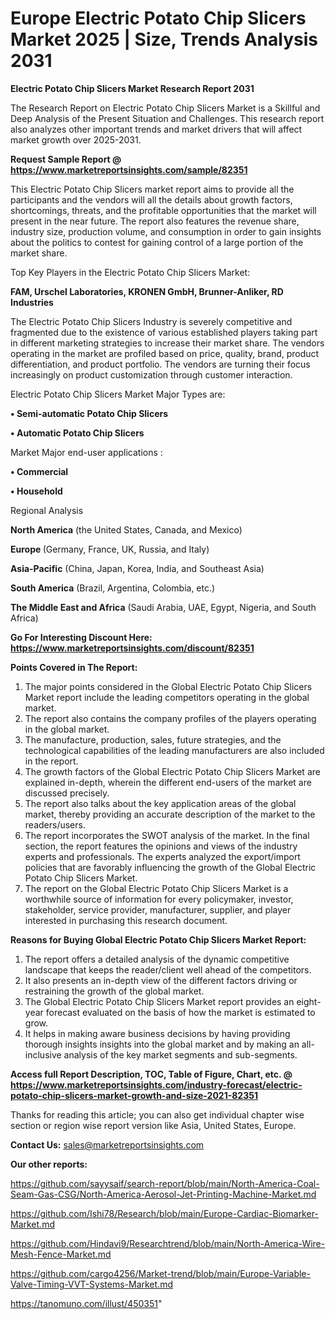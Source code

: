  # Europe Electric Potato Chip Slicers Market 2025 | Size, Trends Analysis 2031

<strong>Electric Potato Chip Slicers Market Research Report 2031</strong>

The Research Report on Electric Potato Chip Slicers Market is a Skillful and Deep Analysis of the Present Situation and Challenges. This research report also analyzes other important trends and market drivers that will affect market growth over 2025-2031.

<strong>Request Sample Report @ <a href=https://www.marketreportsinsights.com/sample/82351>https://www.marketreportsinsights.com/sample/82351</a></strong>

This Electric Potato Chip Slicers market report aims to provide all the participants and the vendors will all the details about growth factors, shortcomings, threats, and the profitable opportunities that the market will present in the near future. The report also features the revenue share, industry size, production volume, and consumption in order to gain insights about the politics to contest for gaining control of a large portion of the market share.

Top Key Players in the Electric Potato Chip Slicers Market:

<strong>FAM, Urschel Laboratories, KRONEN GmbH, Brunner-Anliker, RD Industries</strong>

The Electric Potato Chip Slicers Industry is severely competitive and fragmented due to the existence of various established players taking part in different marketing strategies to increase their market share. The vendors operating in the market are profiled based on price, quality, brand, product differentiation, and product portfolio. The vendors are turning their focus increasingly on product customization through customer interaction.

Electric Potato Chip Slicers Market Major Types are:

<strong>• Semi-automatic Potato Chip Slicers

• Automatic Potato Chip Slicers</strong>

Market Major end-user applications :

<strong>• Commercial

• Household</strong>

Regional Analysis

</u><strong><b>North America</b></strong> (the United States, Canada, and Mexico)

<strong><b>Europe </b></strong>(Germany, France, UK, Russia, and Italy)

<strong><b>Asia-Pacific</b></strong> (China, Japan, Korea, India, and Southeast Asia)

<strong><b>South America</b></strong> (Brazil, Argentina, Colombia, etc.)

<strong><b>The Middle East and Africa</b></strong> (Saudi Arabia, UAE, Egypt, Nigeria, and South Africa)

<strong>Go For Interesting Discount Here: <a href=https://www.marketreportsinsights.com/discount/82351>https://www.marketreportsinsights.com/discount/82351</a></strong>

<strong>Points Covered in The Report:</strong>
<ol>
  <li>The major points considered in the Global Electric Potato Chip Slicers Market report include the leading competitors operating in the global market.</li>
  <li>The report also contains the company profiles of the players operating in the global market.</li>
  <li>The manufacture, production, sales, future strategies, and the technological capabilities of the leading manufacturers are also included in the report.</li>
  <li>The growth factors of the Global Electric Potato Chip Slicers Market are explained in-depth, wherein the different end-users of the market are discussed precisely.</li>
  <li>The report also talks about the key application areas of the global market, thereby providing an accurate description of the market to the readers/users.</li>
  <li>The report incorporates the SWOT analysis of the market. In the final section, the report features the opinions and views of the industry experts and professionals. The experts analyzed the export/import policies that are favorably influencing the growth of the Global Electric Potato Chip Slicers Market.</li>
  <li>The report on the Global Electric Potato Chip Slicers Market is a worthwhile source of information for every policymaker, investor, stakeholder, service provider, manufacturer, supplier, and player interested in purchasing this research document.</li>
</ol>
<strong>Reasons for Buying Global Electric Potato Chip Slicers Market Report:</strong>

<ol>
  <li>The report offers a detailed analysis of the dynamic competitive landscape that keeps the reader/client well ahead of the competitors.</li>
  <li>It also presents an in-depth view of the different factors driving or restraining the growth of the global market.</li>
  <li>The Global Electric Potato Chip Slicers Market report provides an eight-year forecast evaluated on the basis of how the market is estimated to grow.</li>
  <li>It helps in making aware business decisions by having providing thorough insights insights into the global market and by making an all-inclusive analysis of the key market segments and sub-segments.</li>
</ol>
<strong>Access full Report Description, TOC, Table of Figure, Chart, etc. @ <a href=https://www.marketreportsinsights.com/industry-forecast/electric-potato-chip-slicers-market-growth-and-size-2021-82351>https://www.marketreportsinsights.com/industry-forecast/electric-potato-chip-slicers-market-growth-and-size-2021-82351</a></strong>


Thanks for reading this article; you can also get individual chapter wise section or region wise report version like Asia, United States, Europe.

<strong>Contact Us:</strong>
sales@marketreportsinsights.com

<strong>Our other reports:</strong>

<a href=https://github.com/sayysaif/search-report/blob/main/North-America-Coal-Seam-Gas-CSG/North-America-Aerosol-Jet-Printing-Machine-Market.md>https://github.com/sayysaif/search-report/blob/main/North-America-Coal-Seam-Gas-CSG/North-America-Aerosol-Jet-Printing-Machine-Market.md</a>

<a href=https://github.com/Ishi78/Research/blob/main/Europe-Cardiac-Biomarker-Market.md>https://github.com/Ishi78/Research/blob/main/Europe-Cardiac-Biomarker-Market.md</a>

<a href=https://github.com/Hindavi9/Researchtrend/blob/main/North-America-Wire-Mesh-Fence-Market.md>https://github.com/Hindavi9/Researchtrend/blob/main/North-America-Wire-Mesh-Fence-Market.md</a>

<a href=https://github.com/cargo4256/Market-trend/blob/main/Europe-Variable-Valve-Timing-VVT-Systems-Market.md>https://github.com/cargo4256/Market-trend/blob/main/Europe-Variable-Valve-Timing-VVT-Systems-Market.md</a>

<a href=https://tanomuno.com/illust/450351>https://tanomuno.com/illust/450351</a>"

